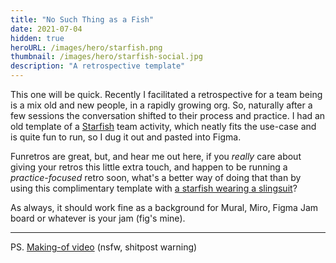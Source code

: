 ```yaml
---
title: "No Such Thing as a Fish"
date: 2021-07-04
hidden: true
heroURL: /images/hero/starfish.png
thumbnail: /images/hero/starfish-social.jpg
description: "A retrospective template"
---
```


This one will be quick. Recently I facilitated a retrospective for a team being is a mix old and new people, in a rapidly growing org. So, naturally after a few sessions the conversation shifted to their process and practice. I had an old template of a [Starfish](https://www.funretrospectives.com/starfish/) team activity, which neatly fits the use-case and is quite fun to run, so I dug it out and pasted into Figma.

Funretros are great, but, and hear me out here, if you _really_ care about giving your retros this little extra touch, and happen to be running a _practice-focused_ retro soon, what's a better way of doing that than by using this complimentary template with <a target='_blank' href='/images/starfish/template.png'>a&nbsp;starfish wearing a slingsuit</a>?

<!-- <details>
    <summary> Rant </summary>
    <p>
    The most fun, creative, and high-performing (for the lack of a better word) and "experienced" teams I worked with are not much different from a new bunch of people starting from scratch. They constantly evaluate their practice, are not afraid to experiment, introduce new behaviours or kill off the ones that are slowing us down. There's is mess, of course. And there's is stress, but everything is small, manageable.
    </p>
    <p>
    Many projects or teams start in a honeymoon phase. The foundations for the new work are established, you design your board, decide to start using TDD and pairing, manage the tech debt and avoid the tempation to take shortcuts. And, then everything goes to shit. I'm not going to delve into the specifics, pick your own flavour. 1000s of articles have been written about it, humans are messy. Minimising the feedback loop, experimentation is the best way of allowing you to periodically look down on the pavemenent, so the size of the shit you're stepping into is manageable, and then look ahead so you sort of know where you're going, or at least don't get lost. But I digress.
    </p>
</details> -->

<!-- > If you're also planning to run a practice-focused retrospective soon, please enjoy this complimentary template with <a target='_blank' href='/images/starfish/template.png'>a&nbsp;starfish wearing a slingsuit</a>. -->

As always, it should work fine as a background for Mural, Miro, Figma Jam board or whatever is your jam (fig's mine).

---

PS. <a href='/images/starfish/making-of-nsfw.mp4' target='_blank' title="I'm burnt out">Making-of video</a> (nsfw, shitpost warning)
